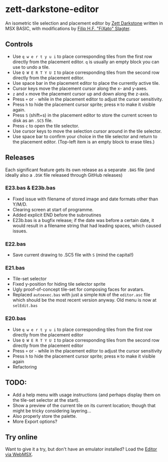 # zett-darkstone-editor
An isometric tile selection and placement editor by [Zett Darkstone](https://darkstone.nl) written in MSX BASIC, with modifications by [Filip H.F. "FiXato" Slagter](https://contact.fixato.org).

## Controls
* Use `q w e r t y u i` to place corresponding tiles from the first row directly from the placement editor. `q` is usually an empty block you can use to undo a tile.
* Use `Q W E R T Y U I` to place corresponding tiles from the second row directly from the placement editor.
* Use space bar in the placement editor to place the currently active tile.
* Cursor keys move the placement cursor along the x- and y-axes.
* `z` and `x` move the placement cursor up and down along the z-axis.
* Press `+` or `-` while in the placement editor to adjust the cursor sensitivity.
* Press `h` to hide the placement cursor sprite; press `H` to make it visible again.
* Press `S` (shift+s) in the placement editor to store the current screen to disk as an `.SC5` file.
* Press `c` to open the tile selector.
* Use cursor keys to move the selection cursor around in the tile selector.
* Use space bar to confirm your choice in the tile selector and return to the placement editor. (Top-left item is an empty block to erase tiles.)

## Releases
Each significant feature gets its own release as a separate `.BAS` file (and ideally also a `.DSK` file released through GitHub releases)

### E23.bas & E23b.bas
* Fixed issue with filename of stored image and date formats other than Y/M/D.
* Clearing screen at start of programme.
* Added explicit END before the subroutines
* E23b.bas is a bugfix release; if the date was before a certain date, it would result in a filename string that had leading spaces, which caused issues.

### E22.bas
* Save current drawing to .SC5 file with `S` (mind the capital!)

### E21.bas
* Tile-set selector
* Fixed y-position for hiding tile selector sprite
* Ugly proof-of-concept tile-set for composing faces for avatars.
* Replaced `autoexec.bas` with just a simple `RUN` of the `editor.asc` file which should be the most recent version anyway. Old menu is now at `selEdit.bas`

### E20.bas
* Use `q w e r t y u i` to place corresponding tiles from the first row directly from the placement editor
* Use `Q W E R T Y U I` to place corresponding tiles from the second row directly from the placement editor
* Press `+` or `-` while in the placement editor to adjust the cursor sensitivity
* Press `h` to hide the placement cursor sprite; press `H` to make it visible again
* Refactoring

## TODO:
* Add a help menu with usage instructions (and perhaps display them on the tile-set selector at the start).
* Show a preview of the current tile on its current location; though that might be tricky considering layering...
* Also properly store the palette.
* More Export options?

## Try online
Want to give it a try, but don't have an emulator installed?
Load the [Editor via WebMSX](https://webmsx.org/?disk=https://github.com/FiXato/zett-darkstone-editor/releases/latest/download/z3d-fixato.dsk).
